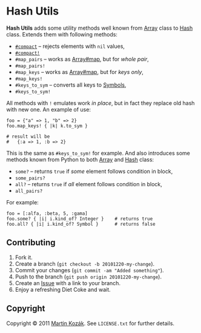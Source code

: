 Hash Utils
==========

**Hash Utils** adds some utility methods well known from [Array][1]
class to [Hash][2] class. Extends them with following methods:

* [`#compact`][3] – rejects elements with `nil` values,
* [`#compact!`][4]
* `#map_pairs` – works as [Array#map][5], but for *whole pair*,
* `#map_pairs!`
* `#map_keys` – works as [Array#map][5], but for *keys only*,
* `#map_keys!`
* `#keys_to_sym` – converts all keys to [Symbols][6],
* `#keys_to_sym!`

All methods with `!` emulates work *in place*, but in fact they 
replace old hash with new one. An example of use: 

    foo = {"a" => 1, "b" => 2}
    foo.map_keys! { |k| k.to_sym }
    
    # result will be
    #   {:a => 1, :b => 2}
    
This is the same as `#keys_to_sym!` for example. And also introduces
some methods known from Python to both [Array][1] and [Hash][2] class:

* `some?` – returns `true` if *some* element follows condition in block,
* `some_pairs?`
* `all?` – returns `true` if *all* element follows condition in block,
* `all_pairs?`

For example:

    foo = [:alfa, :beta, 5, :gama]
    foo.some? { |i| i.kind_of? Integer }    # returns true
    foo.all? { |i| i.kind_of? Symbol }      # returns false

Contributing
------------

1. Fork it.
2. Create a branch (`git checkout -b 20101220-my-change`).
3. Commit your changes (`git commit -am "Added something"`).
4. Push to the branch (`git push origin 20101220-my-change`).
5. Create an [Issue][7] with a link to your branch.
6. Enjoy a refreshing Diet Coke and wait.


Copyright
---------

Copyright &copy; 2011 [Martin Kozák][8]. See `LICENSE.txt` for
further details.

[1]: http://www.ruby-doc.org/core/classes/Array.html
[2]: http://www.ruby-doc.org/core/classes/Hash.html
[3]: http://www.ruby-doc.org/core/classes/Array.html#M000278
[4]: http://www.ruby-doc.org/core/classes/Array.html#M000279
[5]: http://www.ruby-doc.org/core/classes/Array.html#M000249
[6]: http://www.ruby-doc.org/core/classes/Symbol.html
[7]: http://github.com/martinkozak/hash-utils/issues
[8]: http://www.martinkozak.net/
